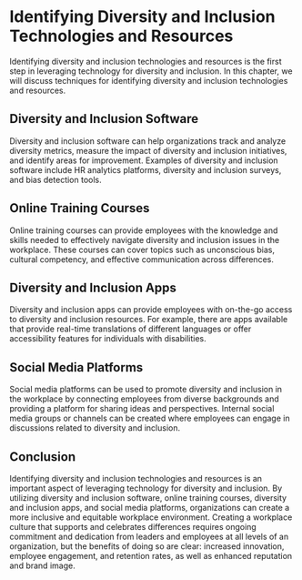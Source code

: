 Identifying Diversity and Inclusion Technologies and Resources
============================================================================================================================

Identifying diversity and inclusion technologies and resources is the first step in leveraging technology for diversity and inclusion. In this chapter, we will discuss techniques for identifying diversity and inclusion technologies and resources.

Diversity and Inclusion Software
--------------------------------

Diversity and inclusion software can help organizations track and analyze diversity metrics, measure the impact of diversity and inclusion initiatives, and identify areas for improvement. Examples of diversity and inclusion software include HR analytics platforms, diversity and inclusion surveys, and bias detection tools.

Online Training Courses
-----------------------

Online training courses can provide employees with the knowledge and skills needed to effectively navigate diversity and inclusion issues in the workplace. These courses can cover topics such as unconscious bias, cultural competency, and effective communication across differences.

Diversity and Inclusion Apps
----------------------------

Diversity and inclusion apps can provide employees with on-the-go access to diversity and inclusion resources. For example, there are apps available that provide real-time translations of different languages or offer accessibility features for individuals with disabilities.

Social Media Platforms
----------------------

Social media platforms can be used to promote diversity and inclusion in the workplace by connecting employees from diverse backgrounds and providing a platform for sharing ideas and perspectives. Internal social media groups or channels can be created where employees can engage in discussions related to diversity and inclusion.

Conclusion
----------

Identifying diversity and inclusion technologies and resources is an important aspect of leveraging technology for diversity and inclusion. By utilizing diversity and inclusion software, online training courses, diversity and inclusion apps, and social media platforms, organizations can create a more inclusive and equitable workplace environment. Creating a workplace culture that supports and celebrates differences requires ongoing commitment and dedication from leaders and employees at all levels of an organization, but the benefits of doing so are clear: increased innovation, employee engagement, and retention rates, as well as enhanced reputation and brand image.
